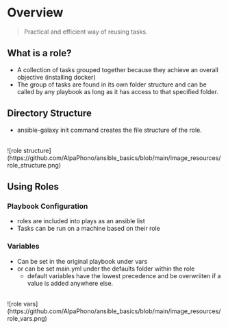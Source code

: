 # Overview 
> Practical and efficient way of reusing tasks. <br/>

## What is a role?
- A collection of tasks grouped together because they achieve an overall objective (installing docker)
- The group of tasks are found in its own folder structure and can be called by any playbook as long as it has access to that specified folder.

## Directory Structure 
- ansible-galaxy init <name of role> command creates the file structure of the role.
<br/>
![role structure](https://github.com/AlpaPhono/ansible_basics/blob/main/image_resources/role_structure.png)

## Using Roles 

### Playbook Configuration
- roles are included into plays as an ansible list
- Tasks can be run on a machine based on their role

### Variables
- Can be set in the original playbook under vars
- or can be set main.yml under the defaults folder within the role
    - default variables have the lowest precedence and be overwriiten if a value is added anywhere else.
<br/>
![role vars](https://github.com/AlpaPhono/ansible_basics/blob/main/image_resources/role_vars.png)


